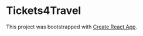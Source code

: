 # Tickets4Travel

This project was bootstrapped with [Create React App](https://tickets-4-travel.netlify.app/).

